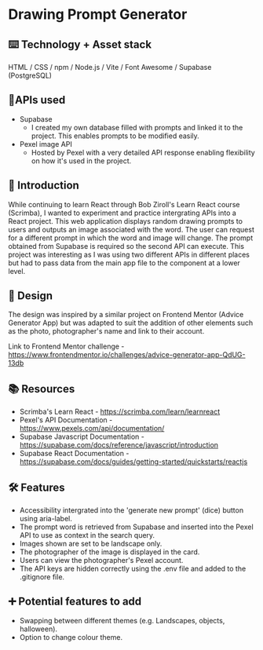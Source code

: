 # Drawing Prompt Generator

## ⌨️ Technology + Asset stack
HTML / CSS / npm / Node.js / Vite / Font Awesome / Supabase (PostgreSQL)

## 🔌APIs used
- Supabase
    - I created my own database filled with prompts and linked it to the project. This enables prompts to be modified easily. 
- Pexel image API
    - Hosted by Pexel with a very detailed API response enabling flexibility on how it's used in the project. 

## 🍼 Introduction
While continuing to learn React through Bob Ziroll's Learn React course (Scrimba), I wanted to experiment and practice intergrating APIs into a React project. This web application displays random drawing prompts to users and outputs an image associated with the word. The user can request for a different prompt in which the word and image will change. The prompt obtained from Supabase is required so the second API can execute. This project was interesting as I was using two different APIs in different places but had to pass data from the main app file to the component at a lower level. 

## 🎨 Design
The design was inspired by a similar project on Frontend Mentor (Advice Generator App) but was adapted to suit the addition of other elements such as the photo, photographer's name and link to their account. 

Link to Frontend Mentor challenge - https://www.frontendmentor.io/challenges/advice-generator-app-QdUG-13db 

## 📚 Resources
 - Scrimba's Learn React - https://scrimba.com/learn/learnreact
 - Pexel's API Documentation - https://www.pexels.com/api/documentation/
 - Supabase Javascript Documentation - https://supabase.com/docs/reference/javascript/introduction
 - Supabase React Documentation - https://supabase.com/docs/guides/getting-started/quickstarts/reactjs

## 🛠️ Features
- Accessibility intergrated into the 'generate new prompt' (dice) button using aria-label.
- The prompt word is retrieved from Supabase and inserted into the Pexel API to use as context in the search query.
- Images shown are set to be landscape only.
- The photographer of the image is displayed in the card.
- Users can view the photographer's Pexel account.
- The API keys are hidden correctly using the .env file and added to the .gitignore file. 

## ➕ Potential features to add 
- Swapping between different themes (e.g. Landscapes, objects, halloween).
- Option to change colour theme. 
